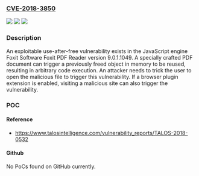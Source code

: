 ### [CVE-2018-3850](https://cve.mitre.org/cgi-bin/cvename.cgi?name=CVE-2018-3850)
![](https://img.shields.io/static/v1?label=Product&message=Foxit&color=blue)
![](https://img.shields.io/static/v1?label=Version&message=n%2Fa&color=blue)
![](https://img.shields.io/static/v1?label=Vulnerability&message=remote%20code%20execution&color=brighgreen)

### Description

An exploitable use-after-free vulnerability exists in the JavaScript engine Foxit Software Foxit PDF Reader version 9.0.1.1049. A specially crafted PDF document can trigger a previously freed object in memory to be reused, resulting in arbitrary code execution. An attacker needs to trick the user to open the malicious file to trigger this vulnerability. If a browser plugin extension is enabled, visiting a malicious site can also trigger the vulnerability.

### POC

#### Reference
- https://www.talosintelligence.com/vulnerability_reports/TALOS-2018-0532

#### Github
No PoCs found on GitHub currently.

